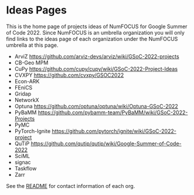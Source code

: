 # Ideas Pages

This is the home page of projects ideas of NumFOCUS for Google Summer of Code 2022.
Since NumFOCUS is an umbrella organization you will only find links to the ideas
page of each organization under the NumFOCUS umbrella at this page.

- ArviZ https://github.com/arviz-devs/arviz/wiki/GSoC-2022-projects
- CB-Geo MPM
- CuPy https://github.com/cupy/cupy/wiki/GSoC-2022-Project-Ideas
- CVXPY https://github.com/cvxpy/GSOC2022
- Econ-ARK
- FEniCS
- Gridap
- NetworkX
- Optuna https://github.com/optuna/optuna/wiki/Optuna-GSoC-2022
- PyBaMM https://github.com/pybamm-team/PyBaMM/wiki/GSoC-2022-Projects
- PyMC
- PyTorch-Ignite https://github.com/pytorch/ignite/wiki/GSoC-2022-project
- QuTiP https://github.com/qutip/qutip/wiki/Google-Summer-of-Code-2022
- SciML
- signac
- Taskflow
- Zarr


See the [README](https://github.com/numfocus/gsoc/blob/master/README.md#organizations-confirmed-under-numfocus-umbrella) for contact information of each org.
